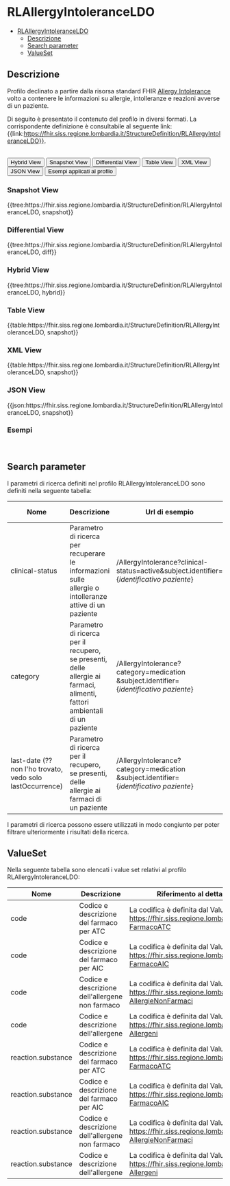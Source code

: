 # RLAllergyIntoleranceLDO

- [RLAllergyIntoleranceLDO](#RLAllergyIntoleranceLDO)
  - [Descrizione](#descrizione)
  - [Search parameter](#search-parameter)
  - [ValueSet](#valueset)


## Descrizione

Profilo declinato a partire dalla risorsa standard FHIR [Allergy Intolerance](https://hl7.org/fhir/r4/allergyintolerance.html) volto a contenere le informazioni su allergie, intolleranze e reazioni avverse di un paziente. 

Di seguito è presentato il contenuto del profilo in diversi formati. La corrispondente definizione è consultabile al seguente link: {{link:https://fhir.siss.regione.lombardia.it/StructureDefinition/RLAllergyIntoleranceLDO}}.


<br>
<div class="tab">
  <button class="tablinks active" onclick="openTab(event, 'Hybrid View')">Hybrid View</button>
  <button class="tablinks" onclick="openTab(event, 'Snapshot View')">Snapshot View</button>
  <button class="tablinks" onclick="openTab(event, 'Differential View')">Differential View</button>
  <button class="tablinks" onclick="openTab(event, 'Table View')">Table View</button>
  <button class="tablinks" onclick="openTab(event, 'XML View')">XML View</button>
  <button class="tablinks" onclick="openTab(event, 'JSON View')">JSON View</button>
  <button class="tablinks" onclick="openTab(event, 'Esempi')">Esempi applicati al profilo</button>
</div>

<div id="Snapshot View" class="tabcontent">
  <h3>Snapshot View</h3>
{{tree:https://fhir.siss.regione.lombardia.it/StructureDefinition/RLAllergyIntoleranceLDO, snapshot}}
</div>

<div id="Differential View" class="tabcontent">
  <h3>Differential View</h3>
{{tree:https://fhir.siss.regione.lombardia.it/StructureDefinition/RLAllergyIntoleranceLDO, diff}}
</div>

<div id="Hybrid View" class="tabcontent"  style="display:block">
  <h3>Hybrid View</h3>
{{tree:https://fhir.siss.regione.lombardia.it/StructureDefinition/RLAllergyIntoleranceLDO, hybrid}}
</div>

<div id="Table View" class="tabcontent">
  <h3>Table View</h3>
{{table:https://fhir.siss.regione.lombardia.it/StructureDefinition/RLAllergyIntoleranceLDO, snapshot}}
</div>

<div id="XML View" class="tabcontent">
  <h3>XML View</h3>
{{table:https://fhir.siss.regione.lombardia.it/StructureDefinition/RLAllergyIntoleranceLDO, snapshot}}
</div>

<div id="JSON View" class="tabcontent">
  <h3>JSON View</h3>
{{json:https://fhir.siss.regione.lombardia.it/StructureDefinition/RLAllergyIntoleranceLDO, snapshot}}
</div>


<div id="Esempi" class="tabcontent">
  <h3>Esempi</h3>

<br>
</div>

<!-- ===================================================FINE SEZIONE=================================================== -->


## Search parameter

I parametri di ricerca definiti nel profilo RLAllergyIntoleranceLDO sono definiti nella seguente tabella:

| Nome | Descrizione | Url di esempio | Link Simplifier |
|---|---|---|---|
| clinical-status | Parametro di ricerca per recuperare le informazioni sulle allergie o intolleranze attive di un paziente | /AllergyIntolerance?clinical-status=active&subject.identifier=\{_identificativo paziente_\}|  |
| category | Parametro di ricerca per il recupero, se presenti, delle allergie ai farmaci, alimenti, fattori ambientali di un paziente | /AllergyIntolerance?category=medication<br>&subject.identifier=\{_identificativo paziente_\}|  |
| last-date (?? non l'ho trovato, vedo solo lastOccurrence) | Parametro di ricerca per il recupero, se presenti, delle allergie ai farmaci di un paziente | /AllergyIntolerance?category=medication<br>&subject.identifier=\{_identificativo paziente_\}|  |

<!--------------
OLD:

Nella seguente tabella sono elencati i parametri di ricerca utilizzabili per il profilo AllergyIntoleranceLDO.

Allergie attive:

| SCOPE | Recupero, se presenti, delle informazioni sulle allergie o intolleranze attive di un paziente    |
|---|---|
| VERB | GET |
| BASE | tbd    |
| URL | /AllergyIntolerance?clinical-status=active<br>&subject.identifier=\{_identificativo paziente_\}<br>    |


Allergia per categoria:

| SCOPE | Recupero, se presenti, delle allergie ai farmaci di un paziente    |
|---|---|
| VERB | GET |
| BASE | tbd    |
| URL | /AllergyIntolerance?category=medication<br>&subject.identifier=\{_identificativo paziente_\}<br>    |

| SCOPE | Recupero, se presenti, delle allergie ad alimenti di un paziente    |
|---|---|
| VERB | GET |
| BASE | tbd    |
| URL | /AllergyIntolerance?category=food<br>&subject.identifier=\{_identificativo paziente_\}<br>    |

| SCOPE | Recupero, se presenti, delle allergie a fattori ambientali di un paziente    |
|---|---|
| VERB | GET |
| BASE | tbd    |
| URL | /AllergyIntolerance?category=enviroment&subject.identifier=\{_identificativo paziente_\}<br>    |

Ricerca nel tempo:

| SCOPE | Recupero, se presenti, delle allergie in una finestra temporale di un paziente    |
|---|---|
| VERB | GET |
| BASE | tbd    |
| URL | /AllergyIntolerance?<br>last-date=\{_data di fine ricerca_\}<br><br>&subject.identifier=\{_identificativo paziente_\}<br>    |
-->
I parametri di ricerca possono essere utilizzati in modo congiunto per poter filtrare ulteriormente i risultati della ricerca.
<!-- ===================================================FINE SEZIONE=================================================== -->

## ValueSet


Nella seguente tabella sono elencati i value set relativi al profilo RLAllergyIntoleranceLDO:

| Nome    | Descrizione    | Riferimento   al dettaglio della codifica    |
|---|---|---|
| code | Codice e descrizione del farmaco per ATC |La codifica è definita dal ValueSet https://fhir.siss.regione.lombardia.it/CodeSystem/DDC-FarmacoATC |
| code | Codice e descrizione del farmaco per AIC |La codifica è definita dal ValueSet https://fhir.siss.regione.lombardia.it/CodeSystem/DDC-FarmacoAIC |
| code | Codice e descrizione dell'allergene non farmaco |La codifica è definita dal ValueSet https://fhir.siss.regione.lombardia.it/ValueSet/LDO-AllergieNonFarmaci |
| code | Codice e descrizione dell'allergene |La codifica è definita dal ValueSet https://fhir.siss.regione.lombardia.it/ValueSet/LDO-Allergeni |
| reaction.substance | Codice e descrizione del farmaco per ATC |La codifica è definita dal ValueSet https://fhir.siss.regione.lombardia.it/CodeSystem/DDC-FarmacoATC |
| reaction.substance | Codice e descrizione del farmaco per AIC |La codifica è definita dal ValueSet https://fhir.siss.regione.lombardia.it/CodeSystem/DDC-FarmacoAIC |
| reaction.substance | Codice e descrizione dell'allergene non farmaco |La codifica è definita dal ValueSet https://fhir.siss.regione.lombardia.it/ValueSet/LDO-AllergieNonFarmaci |
| reaction.substance | Codice e descrizione dell'allergene |La codifica è definita dal ValueSet https://fhir.siss.regione.lombardia.it/ValueSet/LDO-Allergeni |
